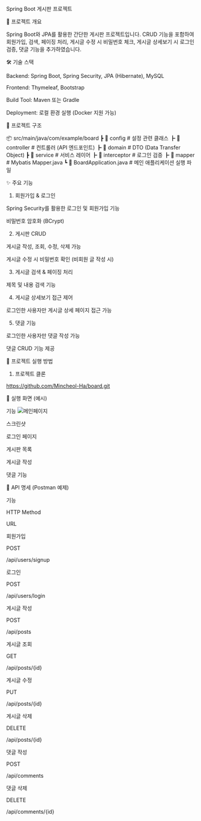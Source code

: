 Spring Boot 게시판 프로젝트

📌 프로젝트 개요

Spring Boot와 JPA를 활용한 간단한 게시판 프로젝트입니다. CRUD 기능을 포함하여 회원가입, 검색, 페이징 처리, 게시글 수정 시 비밀번호 체크, 게시글 상세보기 시 로그인 검증, 댓글 기능을 추가하였습니다.

🛠 기술 스택

Backend: Spring Boot, Spring Security, JPA (Hibernate), MySQL

Frontend: Thymeleaf, Bootstrap

Build Tool: Maven 또는 Gradle

Deployment: 로컬 환경 실행 (Docker 지원 가능)

📂 프로젝트 구조

📦 src/main/java/com/example/board
 ┣ 📂 config         # 설정 관련 클래스
 ┣ 📂 controller     # 컨트롤러 (API 엔드포인트)
 ┣ 📂 domain         # DTO (Data Transfer Object)
 ┣ 📂 service        # 서비스 레이어
 ┣ 📂 interceptor    # 로그인 검증
 ┣ 📂 mapper         # Mybatis Mapper.java
 ┗ 📜 BoardApplication.java  # 메인 애플리케이션 실행 파일

✨ 주요 기능

1. 회원가입 & 로그인

Spring Security를 활용한 로그인 및 회원가입 기능

비밀번호 암호화 (BCrypt)

2. 게시판 CRUD

게시글 작성, 조회, 수정, 삭제 가능

게시글 수정 시 비밀번호 확인 (비회원 글 작성 시)

3. 게시글 검색 & 페이징 처리

제목 및 내용 검색 기능

4. 게시글 상세보기 접근 제어

로그인한 사용자만 게시글 상세 페이지 접근 가능

5. 댓글 기능

로그인한 사용자만 댓글 작성 가능

댓글 CRUD 기능 제공

🔧 프로젝트 실행 방법

1. 프로젝트 클론

https://github.com/Mincheol-Ha/board.git

🎥 실행 화면 (예시)

기능
![메인페이지](https://github.com/user-attachments/assets/2bfe6c11-9414-43af-bfe6-f1d3078a2a89)


스크린샷

로그인 페이지



게시판 목록



게시글 작성



댓글 기능



📜 API 명세 (Postman 예제)

기능

HTTP Method

URL

회원가입

POST

/api/users/signup

로그인

POST

/api/users/login

게시글 작성

POST

/api/posts

게시글 조회

GET

/api/posts/{id}

게시글 수정

PUT

/api/posts/{id}

게시글 삭제

DELETE

/api/posts/{id}

댓글 작성

POST

/api/comments

댓글 삭제

DELETE

/api/comments/{id}
